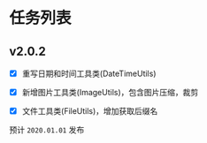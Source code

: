 # 任务列表

## v2.0.2

- [x] 重写日期和时间工具类(DateTimeUtils)

- [x] 新增图片工具类(ImageUtils)，包含图片压缩，裁剪

- [x] 文件工具类(FileUtils)，增加获取后缀名

预计 `2020.01.01` 发布